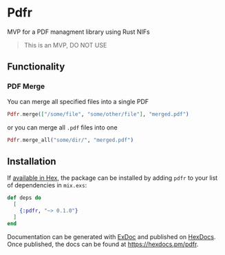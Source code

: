 # Pdfr

MVP for a PDF managment library using Rust NIFs

> This is an MVP, DO NOT USE

## Functionality

### PDF Merge

You can merge all specified files into a single PDF
```elixir
Pdfr.merge(["/some/file", "some/other/file"], "merged.pdf")
```

or you can merge all `.pdf` files into one
``` elixir
Pdfr.merge_all("some/dir/", "merged.pdf")
```

## Installation

If [available in Hex](https://hex.pm/docs/publish), the package can be installed
by adding `pdfr` to your list of dependencies in `mix.exs`:

```elixir
def deps do
  [
    {:pdfr, "~> 0.1.0"}
  ]
end
```

Documentation can be generated with [ExDoc](https://github.com/elixir-lang/ex_doc)
and published on [HexDocs](https://hexdocs.pm). Once published, the docs can
be found at <https://hexdocs.pm/pdfr>.

